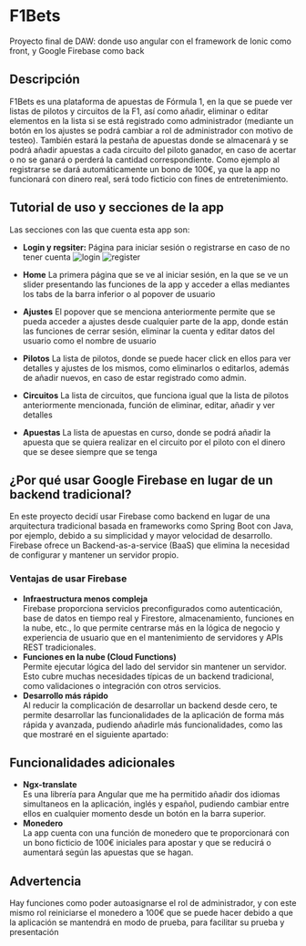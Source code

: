 # F1Bets
Proyecto final de DAW: donde uso angular con el framework de Ionic como front, y Google Firebase como back

## Descripción
  F1Bets es una plataforma de apuestas de Fórmula 1, en la que se puede ver listas de pilotos y circuitos de la F1, así como añadir, eliminar o editar elementos en la lista si se está registrado como administrador (mediante un botón en los ajustes se podrá cambiar a rol de administrador con motivo de testeo). También estará la pestaña de apuestas donde se almacenará y se podrá añadir apuestas a cada circuito del piloto ganador, en caso de acertar o no se ganará o perderá la cantidad correspondiente. Como ejemplo al registrarse se dará automáticamente un bono de 100€, ya que la app no funcionará con dinero real, será todo ficticio con fines de entretenimiento.

## Tutorial de uso y secciones de la app
  Las secciones con las que cuenta esta app son:

  - **Login y regsiter:**
  Página para iniciar sesión o registrarse en caso de no tener cuenta
  ![login](https://github.com/user-attachments/assets/101e3a6c-f555-422c-95eb-ed43c9bb73ad)
  ![register](https://github.com/user-attachments/assets/09bf0fee-d755-4386-b618-576302fca767)

  - **Home**
    La primera página que se ve al iniciar sesión, en la que se ve un slider presentando las funciones de la app y acceder a ellas mediantes los tabs de la barra inferior o al popover de usuario


  - **Ajustes**
    El popover que se menciona anteriormente permite que se pueda acceder a ajustes desde cualquier parte de la app, donde están las funciones de cerrar sesión, eliminar la cuenta y editar datos del usuario como el nombre de usuario


  - **Pilotos**
    La lista de pilotos, donde se puede hacer click en ellos para ver detalles y ajustes de los mismos, como eliminarlos o editarlos, además de añadir nuevos, en caso de estar registrado como admin.


  - **Circuitos**
    La lista de circuitos, que funciona igual que la lista de pilotos anteriormente mencionada, función de eliminar, editar, añadir y ver detalles


  - **Apuestas**
    La lista de apuestas en curso, donde se podrá añadir la apuesta que se quiera realizar en el circuito por el piloto con el dinero que se desee siempre que se tenga

## ¿Por qué usar Google Firebase en lugar de un backend tradicional?
  En este proyecto decidí usar Firebase como backend en lugar de una arquitectura tradicional basada en frameworks como Spring Boot con Java, por ejemplo, debido a su simplicidad y mayor velocidad de desarrollo. Firebase ofrece un Backend-as-a-service (BaaS) que elimina la necesidad de configurar y mantener un servidor propio.

### Ventajas de usar Firebase
  - **Infraestructura menos compleja**<br>
     Firebase proporciona servicios preconfigurados como autenticación, base de datos en tiempo real y Firestore, almacenamiento, funciones en la nube, etc., lo que permite centrarse más en la lógica de negocio y experiencia de usuario que en el mantenimiento de servidores y APIs REST tradicionales.
  - **Funciones en la nube (Cloud Functions)**<br>
     Permite ejecutar lógica del lado del servidor sin mantener un servidor. Esto cubre muchas necesidades típicas de un backend tradicional, como validaciones o integración con otros servicios.
  - **Desarrollo más rápido**<br>
    Al reducir la complicación de desarrollar un backend desde cero, te permite desarrollar las funcionalidades de la aplicación de forma más rápida y avanzada, pudiendo añadirle más funcionalidades, como las que mostraré en el siguiente apartado:

## Funcionalidades adicionales
  - **Ngx-translate**<br>
    Es una librería para Angular que me ha permitido añadir dos idiomas simultaneos en la aplicación, inglés y español, pudiendo cambiar entre ellos en cualquier momento desde un botón en la barra superior.
  - **Monedero**<br>
    La app cuenta con una función de monedero que te proporcionará con un bono ficticio de 100€ iniciales para apostar y que se reducirá o aumentará según las apuestas que se hagan.

## Advertencia
  Hay funciones como poder autoasignarse el rol de administrador, y con este mismo rol reiniciarse el monedero a 100€ que se puede hacer debido a que la aplicación se mantendrá en modo de prueba, para facilitar su prueba y presentación
